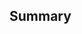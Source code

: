 <!--
Thanks for contributing to `dalia-dif`.
To help us out with reviewing, please consider the following:

- Does this pull request include a summary of the change? (See below.)
- Does this pull request include a descriptive title?
- Does this pull request include references to any relevant issues?

Caution: the maintainers often take an active role in pull requests,
and may push to your branch. Therefore, you should always sync your
local copy of the repository with the remote before continuing your
work.
-->

## Summary

<!-- What's the purpose of the change? What does it do, and why? -->
